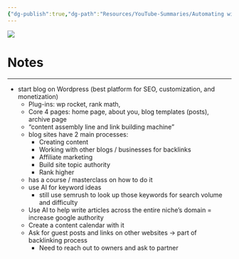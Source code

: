 ```yaml
---
{"dg-publish":true,"dg-path":"Resources/YouTube-Summaries/Automating with AI.md","permalink":"/resources/you-tube-summaries/automating-with-ai/"}
---
```



![](https://youtu.be/VZFg3E0WzX4?t=542)

# Notes
---

- start blog on Wordpress (best platform for SEO, customization, and monetization)
	- Plug-ins: wp rocket, rank math, 
	- Core 4 pages: home page, about you, blog templates (posts), archive page
	- “content assembly line and link building machine”
	- blog sites have 2 main processes:
		- Creating content 
		- Working with other blogs / businesses for backlinks
		- Affiliate marketing
		- Build site topic authority 
		- Rank higher 
	- has a course / masterclass on how to do it 
	- use AI for keyword ideas
		- still use semrush to look up those keywords for search volume and difficulty
	- Use AI to help write articles across the entire niche’s domain = increase google authority
	- Create a content calendar with it
	- Ask for guest posts and links on other websites -> part of backlinking process
		- Need to reach out to owners and ask to partner